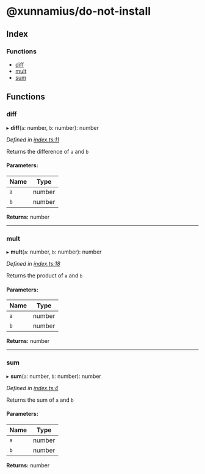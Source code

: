 # @xunnamius/do-not-install

## Index

### Functions

* [diff][1]
* [mult][2]
* [sum][3]

## Functions

### diff

▸ **diff**(`a`: number, `b`: number): number

*Defined in [index.ts:11][4]*

Returns the difference of `a` and `b`

#### Parameters:

Name | Type |
------ | ------ |
`a` | number |
`b` | number |

**Returns:** number

___

### mult

▸ **mult**(`a`: number, `b`: number): number

*Defined in [index.ts:18][5]*

Returns the product of `a` and `b`

#### Parameters:

Name | Type |
------ | ------ |
`a` | number |
`b` | number |

**Returns:** number

___

### sum

▸ **sum**(`a`: number, `b`: number): number

*Defined in [index.ts:4][6]*

Returns the sum of `a` and `b`

#### Parameters:

Name | Type |
------ | ------ |
`a` | number |
`b` | number |

**Returns:** number

[1]: README.md#diff
[2]: README.md#mult
[3]: README.md#sum
[4]: https://github.com/Xunnamius/workflow-playground/blob/a876517/src/index.ts#L11
[5]: https://github.com/Xunnamius/workflow-playground/blob/a876517/src/index.ts#L18
[6]: https://github.com/Xunnamius/workflow-playground/blob/a876517/src/index.ts#L4
